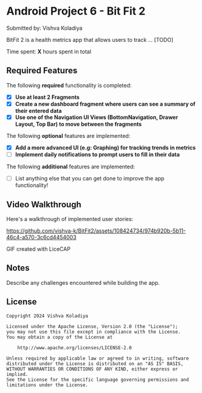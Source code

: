 # Android Project 6 - Bit Fit 2
Submitted by: Vishva Koladiya

BitFit 2 is a health metrics app that allows users to track ... [TODO] 

Time spent: **X** hours spent in total

## Required Features

The following **required** functionality is completed:

- [X] **Use at least 2 Fragments**
- [X] **Create a new dashboard fragment where users can see a summary of their entered data**
- [X] **Use one of the Navigation UI Views (BottomNavigation, Drawer Layout, Top Bar) to move between the fragments**

The following **optional** features are implemented:

- [X] **Add a more advanced UI (e.g: Graphing) for tracking trends in metrics**
- [ ] **Implement daily notifications to prompt users to fill in their data**

The following **additional** features are implemented:

- [ ] List anything else that you can get done to improve the app functionality!

## Video Walkthrough

Here's a walkthrough of implemented user stories:



https://github.com/vishva-k/BitFit2/assets/108424734/974b920b-5b11-46c4-a570-3c6cd4454003



<!-- Replace this with whatever GIF tool you used! -->
GIF created with LiceCAP

## Notes

Describe any challenges encountered while building the app.

## License

    Copyright 2024 Vishva Koladiya

    Licensed under the Apache License, Version 2.0 (the "License");
    you may not use this file except in compliance with the License.
    You may obtain a copy of the License at

        http://www.apache.org/licenses/LICENSE-2.0

    Unless required by applicable law or agreed to in writing, software
    distributed under the License is distributed on an "AS IS" BASIS,
    WITHOUT WARRANTIES OR CONDITIONS OF ANY KIND, either express or implied.
    See the License for the specific language governing permissions and
    limitations under the License.
